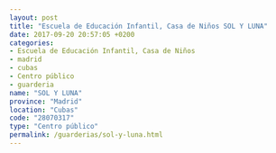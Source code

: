 ```yaml
---
layout: post
title: "Escuela de Educación Infantil, Casa de Niños SOL Y LUNA"
date: 2017-09-20 20:57:05 +0200
categories:
- Escuela de Educación Infantil, Casa de Niños
- madrid
- cubas
- Centro público
- guarderia
name: "SOL Y LUNA"
province: "Madrid"
location: "Cubas"
code: "28070317"
type: "Centro público"
permalink: /guarderias/sol-y-luna.html
---
```

